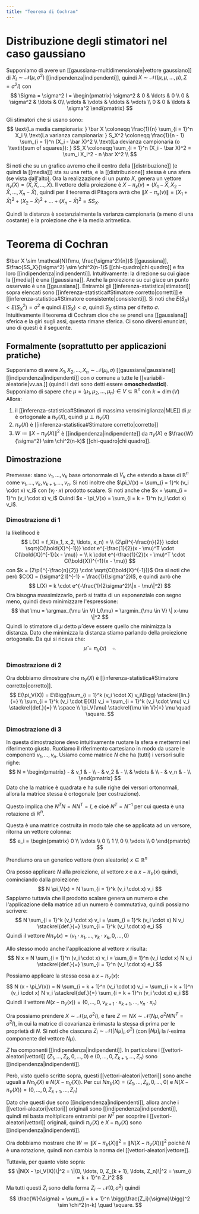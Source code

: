 ```yaml
---
title: "Teorema di Cochran"
---
```

# Distribuzione degli stimatori nel caso gaussiano
Supponiamo di avere un [[gaussiana-multidimensionale|vettore gaussiano]] di $X_i \sim \mathcal{N}(\mu, \sigma^2)$ [[indipendenza|indipendenti]], quindi $X \sim \mathcal{N}((\mu, \mu, \ldots, \mu), \Sigma = \sigma^2 I)$ con
$$
\Sigma = \sigma^2 I = \begin{pmatrix}
    \sigma^2 &  0       & \ldots & 0 \\
    0        & \sigma^2 & \ldots & 0\\
    \vdots   & \vdots   & \ddots & \vdots \\
    0        & 0        & \ldots & \sigma^2
\end{pmatrix}
$$

Gli stimatori che si usano sono:
$$
\text{La media campionaria: } \bar X \coloneqq \frac{1}{n} \sum_{i = 1}^n X_i \\
\text{La varianza campionaria: } S_X^2 \coloneqq \frac{1}{n - 1} \sum_{i = 1}^n (X_i - \bar X)^2 \\
\text{La devianza campionaria (o \textit{sum of squares}): } SS_X \coloneqq \sum_{i = 1}^n (X_i - \bar X)^2 = \sum_i X_i^2 - n \bar X^2 \\
$$

Si noti che su un grafico avremo che il centro della [[distribuzione]] (e quindi la [[media]]) sta su una retta, e la [[distribuzione]] stessa è una sfera (se vista dall'alto). Ora la realizzazione di un punto $X$, genera un vettore $\pi_v(X) = (\bar X, \bar X, \ldots, \bar X)$. Il vettore della proiezione è $X - \pi_x(v) = (X_1 - \bar X, X_2 - \bar X, \ldots, X_n - \bar X)$, quindi per il teorema di Pitagora avrà che $\| X - \pi_x(v) \| = (X_1 + \bar X)^2 + (X_2 - \bar X)^2 +  \ldots + (X_n - \bar X)^2 = SS_X$.

Quindi la distanza è sostanzialmente la varianza campionaria (a meno di una costante) e la proiezione che è la media aritmetica.

# Teorema di Cochran
$\bar X \sim \mathcal{N}(\mu, \frac{\sigma^2}{n})$ [[gaussiana]], $\frac{SS_X}{\sigma^2} \sim \chi^2(n-1)$ [[chi-quadro|chi quadro]] e fra loro [[indipendenza|indipendenti]].
Intuitivamente: la direzione su cui giace la [[media]] è una [[gaussiana]]. Anche la proiezione su cui giace un punto osservato è una [[gaussiana]].
Entrambi gli [[inferenza-statistica|stimatori]] sopra elencati sono [[inferenza-statistica#Stimatore corretto|corretti]] e [[inferenza-statistica#Stimatore consistente|consistenti]]. Si noti che $E(S_X) < E(S_X^2) = \sigma^2$ e quindi $E(S_X) < \sigma$, quindi $S_X$ stima per difetto $\sigma$.
Intuitivamente il teorema di Cochram dice che se prendi una [[gaussiana]] sferica e la giri sugli assi, questa rimane sferica. Ci sono diversi enunciati, uno di questi è il seguente.

## Formalmente (soprattutto per applicazioni pratiche)
Supponiamo di avere $X_1, X_2, \ldots, X_n \sim \mathcal{N}(\mu_i, \sigma)$ [[gaussiana|gaussiane]] [[indipendenza|indipendenti]] con $\sigma$ comune a tutte le [[variabili-aleatorie|vv.aa.]] (quindi i dati sono detti essere **omoschedastici**). Supponiamo di sapere che $\mu = (\mu_1, \mu_2, \ldots, \mu_n) \in V \subseteq \mathbb{R}^n$ con $k = \dim(V)$
Allora:
1) il [[inferenza-statistica#Stimatori di massima verosimiglianza|MLE]] di $\mu$ è ortogonale a $\pi_V(X)$, quindi $\mu \perp \pi_V(X)$
2) $\pi_V(X)$ è [[inferenza-statistica#Stimatore corretto|corretto]]
3) $W \coloneqq \| X - \pi_V(X) \|^2$ è [[indipendenza|indipendente]] da $\pi_V(X)$ e $\frac{W}{\sigma^2} \sim \chi^2(n-k)$ [[chi-quadro|chi quadro]].

## Dimostrazione
Premesse: siano $v_1, \ldots, v_k$ base ortonormale di $V_k$ che estendo a base di $\mathbb{R}^n$ come $v_1, \ldots, v_k, v_{k+1}, \ldots, v_n$.
Si noti inoltre che $\pi_V(x) = \sum_{i = 1}^k (v_i \cdot x) v_i$ con $(v_i \cdot x)$ prodotto scalare.
Si noti anche che $x = \sum_{i = 1}^n (v_i \cdot x) v_i$
Quindi $x - \pi_V(x) = \sum_{i = k + 1}^n (v_i \cdot x) v_i$.

### Dimostrazione di 1
la likelihood è
$$
L(X) = f_X(x_1, x_2, \ldots, x_n) = \\
(2\pi)^{-\frac{n}{2}} \cdot \sqrt{C(\bold{X}^{-1})} \cdot e^{-\frac{1}{2}(x - \mu)^T \cdot C(\bold{X})^{-1}(x - \mu)} = \\
k \cdot e^{-\frac{1}{2}(x - \mu)^T \cdot C(\bold{X})^{-1}(x - \mu)}
$$
con $k = (2\pi)^{-\frac{n}{2}} \cdot \sqrt{C(\bold{X}^{-1})}$
Ora si noti che però $C(X) = (\sigma^2 I)^{-1} = \frac{1}{\sigma^2}I$, e quindi avrò che
$$
L(X) = k \cdot e^{-\frac{1}{2\sigma^2}\|x - \mu\|^2}
$$
Ora bisogna massimizzarlo, però si tratta di un esponenziale con segno meno, quindi devo minimizzare l'espressione:
$$
\hat \mu = \argmax_{\mu \in V} L(\mu) = \argmin_{\mu \in V} \| x-\mu \|^2
$$
Quindi lo stimatore di $\mu$ detto $\hat \mu$ deve essere quello che minimizza la distanza. Dato che minimizza la distanza stiamo parlando della proiezione ortogonale. Da qui si ricava che:
$$
\hat \mu =\pi_V(x) \quad \square.
$$

### Dimostrazione di 2
Ora dobbiamo dimostrare che $\pi_V(X)$ è [[inferenza-statistica#Stimatore corretto|corretto]].
$$
E(\pi_V(X)) = E\Bigg(\sum_{i = 1}^k (v_i \cdot X) v_i\Bigg) \stackrel{lin.}{=} \\
\sum_{i = 1}^k (v_i \cdot E(X)) v_i = \sum_{i = 1}^k (v_i \cdot \mu) v_i \stackrel{def.}{=} \\ \space \\
 \pi_V(\mu) \stackrel{\mu \in V}{=} \mu \quad \square.
$$

### Dimostrazione di 3
In questa dimostrazione devo intuitivamente ruotare la sfera e mettermi nel riferimento giusto. Ruotiamo il riferimento cartesiano in modo da usare le componenti $v_1, \ldots, v_n$. Usiamo come matrice $N$ che ha (tutti) i versori sulle righe:
$$
N = \begin{pmatrix}
    - & v_1    & - \\
    - & v_2    & - \\
      & \vdots &   \\
    - & v_n   & - \\
\end{pmatrix}
$$
Dato che la matrice è quadrata e ha sulle righe dei versori ortonormali, allora la matrice stessa è ortogonale (per costruzione).

Questo implica che $N^T N = NN^T = I$, e cioè $N^T = N^{-1}$ per cui questa è una rotazione di $\mathbb{R}^n$.

Questa è una matrice costruita in modo tale che se applicata ad un versore, ritorna un vettore colonna:
$$
e_i = \begin{pmatrix}
    0 \\
    \vdots \\
    0 \\
    1 \\
    0 \\
    \vdots \\
    0
\end{pmatrix}
$$

Prendiamo ora un generico vettore (non aleatorio) $x \in \mathbb{R}^n$

Ora posso applicare $N$ alla proiezione, al vettore $x$ e a $x - \pi_V(x)$ quindi, cominciando dalla proiezione:
$$
N \pi_V(x) = N \sum_{i = 1}^k (v_i \cdot x) v_i
$$
Sappiamo tuttavia che il prodotto scalare genera un numero e che l'applicazione della matrice ad un numero è commutativa, quindi possiamo scrivere:
$$
N \sum_{i = 1}^k (v_i \cdot x) v_i = \sum_{i = 1}^k (v_i \cdot x) N v_i \stackrel{def.}{=} \sum_{i = 1}^k (v_i \cdot x) e_i
$$
Quindi il vettore $N \pi_V(x) = (v_1 \cdot x_1, \ldots,  v_k \cdot x_k, 0, \ldots, 0)$

Allo stesso modo anche l'applicazione al vettore $x$ risulta:
$$
N x = N \sum_{i = 1}^n (v_i \cdot x) v_i = \sum_{i = 1}^n (v_i \cdot x) N v_i \stackrel{def.}{=} \sum_{i = 1}^n (v_i \cdot x) e_i
$$

Possiamo applicare la stessa cosa a $x - \pi_V(x)$:
$$
N (x - \pi_V(x)) = N \sum_{i = k + 1}^n (v_i \cdot x) v_i = \sum_{i = k + 1}^n (v_i \cdot x) N v_i \stackrel{def.}{=} \sum_{i = k + 1}^n (v_i \cdot x) e_i
$$
Quindi il vettore $N (x - \pi_V(x)) = (0, \ldots, 0, v_{k + 1} \cdot x_{k + 1}, \ldots, v_n \cdot x_n)$

Ora possiamo prendere $X \sim \mathcal{N}(\mu, \sigma^2 I)$, e fare $Z \coloneqq NX \sim \mathcal{N}(N\mu, \sigma^2 NIN^T = \sigma^2I)$, in cui la matrice di covarianza è rimasta la stessa di prima per le proprietà di $N$. Si noti che ciascuna $Z_i \sim \mathcal{N}([N\mu]_i, \sigma^2)$ (con $[N\mu]_i$ la $i$-esima componente del vettore $N\mu$).

$Z$ ha componenti [[indipendenza|indipendenti]]. In particolare i [[vettori-aleatori|vettori]] $(Z_1, \ldots, Z_k, 0, \ldots, 0)$ e $(0, \ldots, 0, Z_{k + 1}, \ldots, Z_n)$ sono [[indipendenza|indipendenti]].

Però, visto quello scritto sopra, questi [[vettori-aleatori|vettori]] sono anche uguali a $N\pi_V(X)$ e $N(X - \pi_V(X))$. Per cui $N\pi_V(X) = (Z_1, \ldots, Z_k, 0, \ldots, 0)$ e $N(X - \pi_V(X)) = (0, \ldots, 0, Z_{k + 1}, \ldots, Z_n)$

Dato che questi due sono [[indipendenza|indipendenti]], allora anche i [[vettori-aleatori|vettori]] originali sono [[indipendenza|indipendenti]], quindi mi basta moltiplicare entrambi per $N^T$ per scoprire i [[vettori-aleatori|vettori]] originali, quindi $\pi_V(X)$ e $X - \pi_V(X)$ sono [[indipendenza|indipendenti]].

Ora dobbiamo mostrare che $W \coloneqq \| X - \pi_V(X) \|^2 = \|N(X - \pi_V(X))\|^2$ poichè $N$ è una rotazione, quindi non cambia la norma del [[vettori-aleatori|vettore]].

Tuttavia, per quanto visto sopra:
$$
\|N(X - \pi_V(X))\|^2 = \|(0, \ldots, 0, Z_{k + 1}, \ldots, Z_n)\|^2 = \sum_{i = k + 1}^n Z_i^2
$$
Ma tutti questi $Z_i$ sono della forma $Z_i \sim \mathcal{N}(0, \sigma^2)$ quindi
$$
\frac{W}{\sigma} = \sum_{i = k + 1}^n \bigg(\frac{Z_i}{\sigma}\bigg)^2 \sim \chi^2(n-k) \quad \square.
$$
